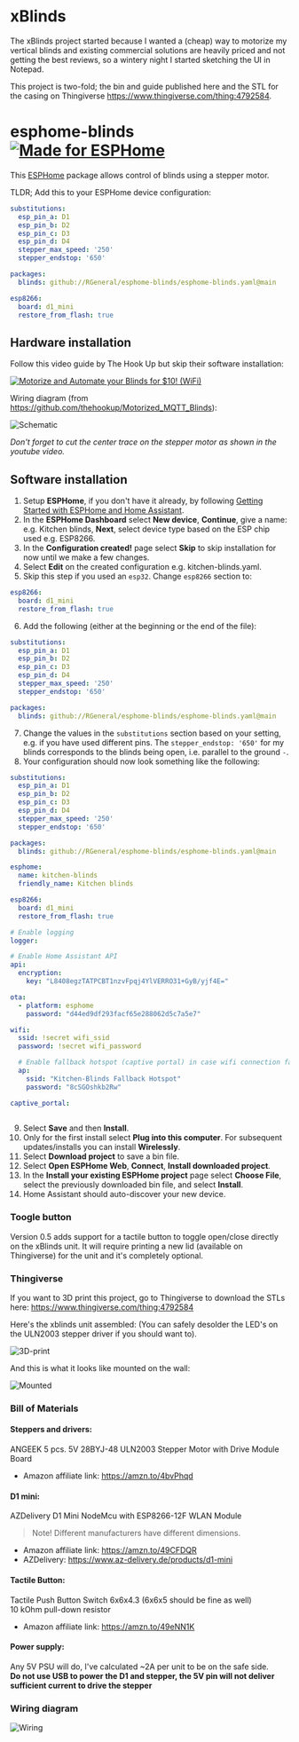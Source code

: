 # xBlinds

The xBlinds project started because I wanted a (cheap) way to motorize my vertical blinds and existing commercial solutions are heavily priced and not getting the best reviews, so a wintery night I started sketching the UI in Notepad.

This project is two-fold; the bin and guide published here and the STL for the casing on Thingiverse https://www.thingiverse.com/thing:4792584.

# esphome-blinds [![Made for ESPHome](https://img.shields.io/badge/Made_for-ESPHome-black?logo=esphome)](https://esphome.io)

This [ESPHome](https://esphome.io) package allows control of blinds using a stepper motor.

TLDR; Add this to your ESPHome device configuration:

```yaml
substitutions:
  esp_pin_a: D1
  esp_pin_b: D2
  esp_pin_c: D3
  esp_pin_d: D4
  stepper_max_speed: '250'
  stepper_endstop: '650'

packages:
  blinds: github://RGeneral/esphome-blinds/esphome-blinds.yaml@main

esp8266:
  board: d1_mini
  restore_from_flash: true
```

## Hardware installation

Follow this video guide by The Hook Up but skip their software installation:

[![Motorize and Automate your Blinds for $10! (WiFi)](https://img.youtube.com/vi/1O_1gUFumQM/0.jpg)](https://www.youtube.com/watch?v=1O_1gUFumQM)

Wiring diagram (from https://github.com/thehookup/Motorized_MQTT_Blinds):

![Schematic](https://github.com/tronikos/esphome-blinds/assets/9987465/b3f5dcb2-1fac-4226-9320-2a7b9b56e135)

*Don't forget to cut the center trace on the stepper motor as shown in the youtube video.*

## Software installation

1. Setup **ESPHome**, if you don't have it already, by following [Getting Started with ESPHome and Home Assistant](https://esphome.io/guides/getting_started_hassio.html).
2. In the **ESPHome Dashboard** select **New device**, **Continue**, give a name: e.g. Kitchen blinds, **Next**, select device type based on the ESP chip used e.g. ESP8266.
3. In the **Configuration created!** page select **Skip** to skip installation for now until we make a few changes.
4. Select **Edit** on the created configuration e.g. kitchen-blinds.yaml.
5. Skip this step if you used an `esp32`. Change `esp8266` section to:

```yaml
esp8266:
  board: d1_mini
  restore_from_flash: true
```

6. Add the following (either at the beginning or the end of the file):

```yaml
substitutions:
  esp_pin_a: D1
  esp_pin_b: D2
  esp_pin_c: D3
  esp_pin_d: D4
  stepper_max_speed: '250'
  stepper_endstop: '650'

packages:
  blinds: github://RGeneral/esphome-blinds/esphome-blinds.yaml@main
```

7. Change the values in the `substitutions` section based on your setting, e.g. if you have used different pins. The `stepper_endstop: '650'` for my blinds corresponds to the blinds being open, i.e. parallel to the ground `-`. 
8. Your configuration should now look something like the following:

```yaml
substitutions:
  esp_pin_a: D1
  esp_pin_b: D2
  esp_pin_c: D3
  esp_pin_d: D4
  stepper_max_speed: '250'
  stepper_endstop: '650'

packages:
  blinds: github://RGeneral/esphome-blinds/esphome-blinds.yaml@main

esphome:
  name: kitchen-blinds
  friendly_name: Kitchen blinds

esp8266:
  board: d1_mini
  restore_from_flash: true

# Enable logging
logger:

# Enable Home Assistant API
api:
  encryption:
    key: "L8408egzTATPCBT1nzvFpqj4YlVERRO31+GyB/yjf4E="

ota:
  - platform: esphome
    password: "d44ed9df293facf65e288062d5c7a5e7"

wifi:
  ssid: !secret wifi_ssid
  password: !secret wifi_password

  # Enable fallback hotspot (captive portal) in case wifi connection fails
  ap:
    ssid: "Kitchen-Blinds Fallback Hotspot"
    password: "8cSGOshkb2Rw"

captive_portal:
    
```

9.  Select **Save** and then **Install**.
10. Only for the first install select **Plug into this computer**. For subsequent updates/installs you can install **Wirelessly**.
11. Select **Download project** to save a bin file.
12. Select **Open ESPHome Web**, **Connect**, **Install downloaded project**.
13. In the **Install your existing ESPHome project** page select **Choose File**, select the previously downloaded bin file, and select **Install**.
14. Home Assistant should auto-discover your new device.
### Toogle button

Version 0.5 adds support for a tactile button to toggle open/close directly on the xBlinds unit. It will require printing a new lid (available on Thingiverse) for the unit and it's completely optional.


### Thingiverse

If you want to 3D print this project, go to Thingiverse to download the STLs here: https://www.thingiverse.com/thing:4792584

Here's the xblinds unit assembled: (You can safely desolder the LED's on the ULN2003 stepper driver if you should want to).

![3D-print](images/xblinds-open.jpg)

And this is what it looks like mounted on the wall:

![Mounted](images/xblinds-mounted.jpg)


### Bill of Materials

#### Steppers and drivers:
ANGEEK 5 pcs. 5V 28BYJ-48 ULN2003 Stepper Motor with Drive Module Board

* Amazon affiliate link: https://amzn.to/4bvPhqd


#### D1 mini:
AZDelivery D1 Mini NodeMcu with ESP8266-12F WLAN Module

> Note!
> Different manufacturers have different dimensions.

* Amazon affiliate link: https://amzn.to/49CFDQR
* AZDelivery: https://www.az-delivery.de/products/d1-mini

#### Tactile Button:
Tactile Push Button Switch 6x6x4.3 (6x6x5 should be fine as well)<br/>
10 kOhm pull-down resistor

* Amazon affiliate link: https://amzn.to/49eNN1K

#### Power supply:
Any 5V PSU will do, I've calculated ~2A per unit to be on the safe side.<br/>
**Do not use USB to power the D1 and stepper, the 5V pin will not deliver sufficient current to drive the stepper**


### Wiring diagram

![Wiring](images/diagram.jpg)

